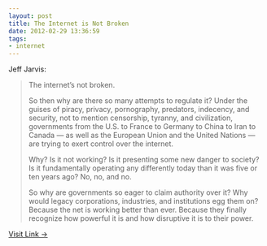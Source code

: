 ```yaml
---
layout: post
title: The Internet is Not Broken
date: 2012-02-29 13:36:59
tags:
- internet
---
```

Jeff Jarvis:

> The internet’s not broken.
> 
> So then why are there so many attempts to regulate it? Under the guises of piracy, privacy, pornography, predators, indecency, and security, not to mention censorship, tyranny, and civilization, governments from the U.S. to France to Germany to China to Iran to Canada — as well as the European Union and the United Nations — are trying to exert control over the internet.
> 
> Why? Is it not working? Is it presenting some new danger to society? Is it fundamentally operating any differently today than it was five or ten years ago? No, no, and no.
> 
> So why are governments so eager to claim authority over it? Why would legacy corporations, industries, and institutions egg them on? Because the net is working better than ever. Because they finally recognize how powerful it is and how disruptive it is to their power.

[Visit Link →](https://plus.google.com/u/1/105076678694475690385/posts/3zhRzzSAs8b)